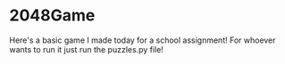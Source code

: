 # 2048Game
Here's  a basic game I made today for a school assignment!
For whoever wants to run it just run the puzzles.py file!
